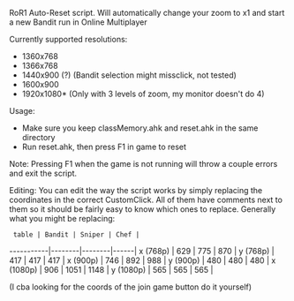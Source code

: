 RoR1 Auto-Reset script.
Will automatically change your zoom to x1 and start a new Bandit run in Online Multiplayer

Currently supported resolutions:
 - 1360x768
 - 1366x768
 - 1440x900 (?) (Bandit selection might missclick, not tested)
 - 1600x900
 - 1920x1080* (Only with 3 levels of zoom, my monitor doesn't do 4)
 
Usage:
 - Make sure you keep classMemory.ahk and reset.ahk in the same directory
 - Run reset.ahk, then press F1 in game to reset
 
Note: Pressing F1 when the game is not running will throw a couple errors and exit the script.


Editing:
You can edit the way the script works by simply replacing the coordinates in the correct CustomClick.
All of them have comments next to them so it should be fairly easy to know which ones to replace.
Generally what you might be replacing:

     table | Bandit | Sniper | Chef |
-----------|--------|--------|------|
 x (768p)  |  629   |   775  |  870 |
 y (768p)  |  417   |   417  |  417 |
 x (900p)  |  746   |   892  |  988 |
 y (900p)  |  480   |   480  |  480 |
 x (1080p) |  906   |  1051  | 1148 |
 y (1080p) |  565   |   565  |  565 |
 
(I cba looking for the coords of the join game button do it yourself)
